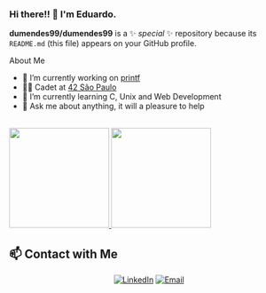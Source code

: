 ### Hi there!! 👋 I'm Eduardo. 


**dumendes99/dumendes99** is a ✨ _special_ ✨ repository because its `README.md` (this file) appears on your GitHub profile.

About Me

- 🔭 I’m currently working on [printf](https://github.com/dumendes99/ft_pintf)
- 👨‍🎓 Cadet at [42 São Paulo](https://www.42sp.org.br/)
- 🌱 I’m currently learning C, Unix and Web Development
- 💬 Ask me about anything, it will a pleasure to help

<br/>

<a href="https://github.com/dumendes99">
  <img height="180em" src="https://github-readme-stats.vercel.app/api?username=dumendes99&theme=buefy&show_icons=true" />
  <img height="180em" src="https://github-readme-stats.vercel.app/api/top-langs/?username=dumendes99&theme=buefy&layout=compact" />
</a>

## 📫 Contact with Me
<p align="center">
<a href="https://www.linkedin.com/in/eduardo-lima-mendes-652a52213/"><img alt="LinkedIn" src="https://img.shields.io/badge/LinkedIn-Eduardo%20Mendes%20Singh-blue?style=flat-square&logo=linkedin"></a>
<a href="mailto:eudardomendes.dev@gmail.com"><img alt="Email" src="https://img.shields.io/badge/Email-eduardomendes.dev@gmail.com-blue?style=flat-square&logo=gmail"></a>
</p>
